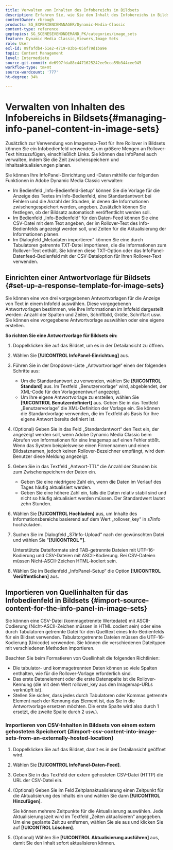 ```yaml
---
title: Verwalten von Inhalten des Infobereichs in Bildsets
description: Erfahren Sie, wie Sie den Inhalt des Infobereichs in Bildsets in Adobe Dynamic Media Classic verwalten.
contentOwner: rbrough
products: SG_EXPERIENCEMANAGER/Dynamic-Media-Classic
content-type: reference
geptopics: SG_SCENESEVENONDEMAND_PK/categories/image_sets
feature: Dynamic Media Classic,Viewers,Image Sets
role: User
exl-id: 09fafdb4-51e2-4719-83b6-056f79d1ba9e
topic: Content Management
level: Intermediate
source-git-commit: de6997fda88c4471625242ee9cca59b344cee945
workflow-type: tm+mt
source-wordcount: '777'
ht-degree: 34%

---
```


# Verwalten von Inhalten des Infobereichs in Bildsets{#managing-info-panel-content-in-image-sets}

Zusätzlich zur Verwendung von Imagemap-Text für Ihre Rollover in Bildsets können Sie ein Infobedienfeld verwenden, um größere Mengen an Rollover-Text hinzuzufügen, einschließlich Links. Sie können das InfoPanel auch verwalten, indem Sie die Zeit zwischenspeichern und Inhaltsaktualisierungen planen.

Sie können Ihre InfoPanel-Einrichtung und -Daten mithilfe der folgenden Funktionen in Adobe Dynamic Media Classic verwalten:

* Im Bedienfeld „Info-Bedienfeld-Setup“ können Sie die Vorlage für die Anzeige des Textes im Info-Bedienfeld, eine Standardantwort bei Fehlern und die Anzahl der Stunden, in denen die Informationen zwischengespeichert werden, angeben. Zusätzlich können Sie festlegen, ob der Bildsatz automatisch veröffentlicht werden soll.
* Im Bedienfeld „Info-Bedienfeld“ für den Daten-Feed können Sie eine CSV-Datei mit dem Text angeben, der im Rollover-Text des Info-Bedienfelds angezeigt werden soll, und Zeiten für die Aktualisierung der Informationen planen.
* Im Dialogfeld „Metadaten importieren“ können Sie eine durch Tabulatoren getrennte TXT-Datei importieren, die die Informationen zum Rollover-Text enthält. Sie können diese TXT-Option oder das InfoPanel-Datenfeed-Bedienfeld mit der CSV-Dateioption für Ihren Rollover-Text verwenden.

## Einrichten einer Antwortvorlage für Bildsets {#set-up-a-response-template-for-image-sets}

Sie können eine von drei vorgegebenen Antwortvorlagen für die Anzeige von Text in einem Infofeld auswählen. Diese vorgegebenen Antwortvorlagen bestimmen, wie Ihre Informationen im Infofeld dargestellt werden: Anzahl der Spalten und Zeilen, Schriftbild, Größe, Schriftart usw. Sie können eine vorgegebene Antwortvorlage auswählen oder eine eigene erstellen.

**So richten Sie eine Antwortvorlage für Bildsets ein:**

1. Doppelklicken Sie auf das Bildset, um es in der Detailansicht zu öffnen.
1. Wählen Sie **[!UICONTROL InfoPanel-Einrichtung]** aus.
1. Führen Sie in der Dropdown-Liste „Antwortvorlage“ einen der folgenden Schritte aus:

   * Um die Standardantwort zu verwenden, wählen Sie **[!UICONTROL Standard]** aus. Im Textfeld „Benutzervorlage“ wird, abgeblendet, der XML-Code für den Vorlagenentwurf angezeigt.
   * Um Ihre eigene Antwortvorlage zu erstellen, wählen Sie **[!UICONTROL Benutzerdefiniert]** aus. Geben Sie in das Textfeld „Benutzervorlage“ die XML-Definition der Vorlage ein. Sie können die Standardvorlage verwenden, die im Textfeld als Basis für Ihre eigene Antwort bereits definiert ist.

1. (Optional) Geben Sie in das Feld „Standardantwort“ den Text ein, der angezeigt werden soll, wenn Adobe Dynamic Media Classic beim Abrufen von Informationen für eine Imagemap auf einen Fehler stößt. Wenn das System beispielsweise einen Firmennamen und einen Bildsatznamen, jedoch keinen Rollover-Bezeichner empfängt, wird dem Benutzer diese Meldung angezeigt.
1. Geben Sie in das Textfeld „Antwort-TTL“ die Anzahl der Stunden bis zum Zwischenspeichern der Daten ein.

   * Geben Sie eine niedrigere Zahl ein, wenn die Daten im Verlauf des Tages häufig aktualisiert werden.
   * Geben Sie eine höhere Zahl ein, falls die Daten relativ stabil sind und nicht so häufig aktualisiert werden müssen. Der Standardwert lautet zehn Stunden.

1. Wählen Sie **[!UICONTROL Hochladen]** aus, um Inhalte des Informationsbereichs basierend auf dem Wert „rollover_key“ in s7info hochzuladen.
1. Suchen Sie im Dialogfeld „S7Info-Upload“ nach der gewünschten Datei und wählen Sie &quot;**[!UICONTROL &quot;]**.

   Unterstützte Dateiformate sind TAB-getrennte Dateien mit UTF-16-Kodierung und CSV-Dateien mit ASCII-Kodierung. Bei CSV-Dateien müssen Nicht-ASCII-Zeichen HTML-kodiert sein.

1. Wählen Sie im Bedienfeld „InfoPanel-Setup“ die Option **[!UICONTROL Veröffentlichen]** aus.

## Importieren von Quellinhalten für das Infobedienfeld in Bildsets {#import-source-content-for-the-info-panel-in-image-sets}

Sie können eine CSV-Datei (kommagetrennte Wertedatei) mit ASCII-Codierung (Nicht-ASCII-Zeichen müssen in HTML codiert sein) oder eine durch Tabulatoren getrennte Datei für den Quelltext eines Info-Bedienfelds für ein Bildset verwenden. Tabulatorgetrennte Dateien müssen die UTF-16-Kodierung (Unicode) verwenden. Sie können die verschiedenen Dateitypen mit verschiedenen Methoden importieren.

Beachten Sie beim Formatieren von Quellinhalt die folgenden Richtlinien:

* Die tabulator- und kommagetrennten Daten können so viele Spalten enthalten, wie für die Rollover-Vorlage erforderlich sind.
* Das erste Datenelement oder die erste Datenspalte ist die Rollover-Kennung (die mit dem Wert rollover_key aus den Imagemap-URLs verknüpft ist).
* Stellen Sie sicher, dass jedes durch Tabulatoren oder Kommas getrennte Element nach der Kennung das Element ist, das Sie in die Antwortvorlage ersetzen möchten. Die erste Spalte wird also durch $1$ ersetzt, die zweite Spalte durch $2$ usw.).

### Importieren von CSV-Inhalten in Bildsets von einem extern gehosteten Speicherort {#import-csv-content-into-image-sets-from-an-externally-hosted-location}

1. Doppelklicken Sie auf das Bildset, damit es in der Detailansicht geöffnet wird.
1. Wählen Sie **[!UICONTROL InfoPanel-Daten-Feed]**.
1. Geben Sie in das Textfeld der extern gehosteten CSV-Datei (HTTP) die URL der CSV-Datei ein.
1. (Optional) Geben Sie im Feld Zeitplanaktualisierung einen Zeitpunkt für die Aktualisierung des Inhalts ein und wählen Sie dann **[!UICONTROL Hinzufügen]**.

   Sie können mehrere Zeitpunkte für die Aktualisierung auswählen. Jede Aktualisierungszeit wird im Textfeld „Zeiten aktualisieren“ angegeben. Um eine geplante Zeit zu entfernen, wählen Sie sie aus und klicken Sie auf **[!UICONTROL Löschen]**.

1. (Optional) Wählen Sie **[!UICONTROL Aktualisierung ausführen]** aus, damit Sie den Inhalt sofort aktualisieren können.

